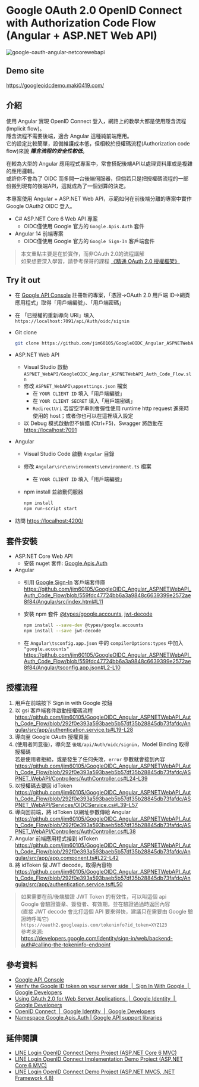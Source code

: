 # Google OAuth 2.0 OpenID Connect with Authorization Code Flow<br>(Angular + ASP<area>.NET Web API)

![google-oauth-angular-netcorewebapi](https://user-images.githubusercontent.com/16995691/189505017-c73c0d92-32ed-4899-8983-03948643f78f.png)

## Demo site

<https://googleoidcdemo.maki0419.com/>

## 介紹

使用 Angular 實現 OpenID Connect 登入，網路上的教學大都是使用隱含流程(Implicit flow)。\
隱含流程不需要後端，適合 Angular 這種純前端應用。\
它的設定比較簡單，設備維護成本低，但相較於授權碼流程(Authorization code flow)來說 ***隱含流程的安全性較低***。

在較為大型的 Angular 應用程式專案中，常會搭配後端API以處理資料庫或是複雜的應用邏輯。\
或許你不會為了 OIDC 而多開一台後端伺服器，但倘若只是把授權碼流程的一部份搬到現有的後端API，這就成為了一個划算的決定。

本專案使用 Angular + ASP<area>.NET Web API，示範如何在前後端分離的專案中實作 Google OAuth2 OIDC 登入。

- C# ASP<area>.NET Core 6 Web API 專案
  - OIDC僅使用 Google 官方的 `Google.Apis.Auth` 套件
- Angular 14 前端專案
  - OIDC僅使用 Google 官方的 `Google Sign-In` 客戶端套件

> 本文重點主要是在於實作，而非OAuth 2.0的流程講解\
> 如果想要深入學習，請參考保哥的課程 [《精通 OAuth 2.0 授權框架》](https://www.accupass.com/event/2207070432471635037675)

## Try it out

- 在 [Google API Console](https://console.developers.google.com/) 註冊新的專案，「憑證→OAuth 2.0 用戶端 ID→網頁應用程式」取得「用戶端編號」、「用戶端密碼」
- 在 「已授權的重新導向 URI」填入 `https://localhost:7091/api/Auth/oidc/signin`
- Git clone

  ```bash
  git clone https://github.com/jim60105/GoogleOIDC_Angular_ASPNETWebAPI_Auth_Code_Flow.git
  ```

- ASP<area>.NET Web API
  - Visual Studio 啟動 `ASPNET_WebAPI/GoogleOIDC_Angular_ASPNETWebAPI_Auth_Code_Flow.sln`
  - 修改 `ASPNET_WebAPI\appsettings.json` 檔案
    - 在 `YOUR CLIENT ID` 填入「用戶端編號」
    - 在 `YOUR CLIENT SECRET` 填入「用戶端密碼」
    - `RedirectUri` 若留空字串則會彈性使用 runtime http request 進來時使用的 host；或者你也可以在這裡填入設定
  - 以 Debug 模式啟動但不偵錯 (Ctrl+F5)，Swagger 將啟動在 <https://localhost:7091>
- Angular
  - Visual Studio Code 啟動 `Angular` 目錄
  - 修改 `Angular\src\environments\environment.ts` 檔案
    - 在 `YOUR CLIENT ID` 填入「用戶端編號」
  - npm install 並啟動伺服器

    ```bash
    npm install
    npm run-script start
    ```

- 訪問 <https://localhost:4200/>

## 套件安裝

- ASP<area>.NET Core Web API
  - 安裝 nuget 套件: [Google.Apis.Auth](https://www.nuget.org/packages/Google.Apis.Auth/)
- Angular
  - 引用 [Google Sign-In](https://developers.google.com/identity/gsi/web/guides/client-library) 客戶端套件庫
  <https://github.com/jim60105/GoogleOIDC_Angular_ASPNETWebAPI_Auth_Code_Flow/blob/559fdc47724bb6a3a9848c6639399e2572ae8f84/Angular/src/index.html#L11>
  - 安裝 npm 套件 [@types/google.accounts](https://www.npmjs.com/package/@types/google.accounts), [jwt-decode](https://www.npmjs.com/package/jwt-decode)

    ```bash
    npm install --save-dev @types/google.accounts
    npm install --save jwt-decode
    ```

  - 在 `Angular\tsconfig.app.json` 中的 `compilerOptions:types` 中加入 `"google.accounts"`
    <https://github.com/jim60105/GoogleOIDC_Angular_ASPNETWebAPI_Auth_Code_Flow/blob/559fdc47724bb6a3a9848c6639399e2572ae8f84/Angular/tsconfig.app.json#L2-L10>

## 授權流程

1. 用戶在前端按下 Sign in with Google 按鈕
2. 以 gsi 客戶端套件啟動授權碼流程
   <https://github.com/jim60105/GoogleOIDC_Angular_ASPNETWebAPI_Auth_Code_Flow/blob/292f0e393a593baeb5b57df35b28845db73fafdc/Angular/src/app/authentication.service.ts#L19-L28>
3. 導向至 Google OAuth 授權頁面
4. (使用者同意後)，導向至 `後端/api/Auth/oidc/signin`，Model Binding 取得授權碼\
   若是使用者拒絕，或是發生了任何失敗，`error` 參數就會接到內容
   <https://github.com/jim60105/GoogleOIDC_Angular_ASPNETWebAPI_Auth_Code_Flow/blob/292f0e393a593baeb5b57df35b28845db73fafdc/ASPNET_WebAPI/Controllers/AuthController.cs#L24-L39>
5. 以授權碼去要回 idToken
   <https://github.com/jim60105/GoogleOIDC_Angular_ASPNETWebAPI_Auth_Code_Flow/blob/292f0e393a593baeb5b57df35b28845db73fafdc/ASPNET_WebAPI/Services/OIDCService.cs#L39-L57>
6. 導向回前端，將 idToken 以網址參數傳給 Angular
   <https://github.com/jim60105/GoogleOIDC_Angular_ASPNETWebAPI_Auth_Code_Flow/blob/292f0e393a593baeb5b57df35b28845db73fafdc/ASPNET_WebAPI/Controllers/AuthController.cs#L38>
7. Angular 前端應用程式接到 idToken
   <https://github.com/jim60105/GoogleOIDC_Angular_ASPNETWebAPI_Auth_Code_Flow/blob/292f0e393a593baeb5b57df35b28845db73fafdc/Angular/src/app/app.component.ts#L22-L42>
8. 將 idToken 做 JWT decode，取得內容物
   <https://github.com/jim60105/GoogleOIDC_Angular_ASPNETWebAPI_Auth_Code_Flow/blob/292f0e393a593baeb5b57df35b28845db73fafdc/Angular/src/app/authentication.service.ts#L50>

> 如果需要在前/後端驗證 JWT Token 的有效性，可以叫這個 api\
> Google 會驗證簽章、簽發者、有效期，並在驗證通過時返回內容\
> (直接 JWT decode 會比打這個 API 要來得快，建議只在需要由 Google 驗證時呼叫它)\
> `https://oauth2.googleapis.com/tokeninfo?id_token=XYZ123`\
> 參考來源:\
> <https://developers.google.com/identity/sign-in/web/backend-auth#calling-the-tokeninfo-endpoint>

## 參考資料

- [Google API Console](https://console.developers.google.com/)
- [Verify the Google ID token on your server side  |  Sign In With Google  |  Google Developers](https://developers.google.com/identity/gsi/web/guides/verify-google-id-token)
- [Using OAuth 2.0 for Web Server Applications  |  Google Identity  |  Google Developers](https://developers.google.com/identity/protocols/oauth2/web-server)
- [OpenID Connect  |  Google Identity  |  Google Developers](https://developers.google.com/identity/protocols/oauth2/openid-connect)
- [Namespace Google.Apis.Auth | Google API support libraries](https://googleapis.dev/dotnet/Google.Apis.Auth/latest/api/Google.Apis.Auth.html)

## 延伸閱讀

- [LINE Login OpenID Connect Demo Project (ASP.NET Core 6 MVC)](https://github.com/jim60105/LINELoginOIDCDemo)
- [LINE Login OpenID Connect Implementation Demo Project (ASP.NET Core 6 MVC)](https://github.com/jim60105/LINELoginOIDCImplementationDemo)
- [LINE Login OpenID Connect Demo Project (ASP.NET MVC5, .NET Framework 4.8)](https://github.com/jim60105/LINELoginOIDCDemo_MVC5)

